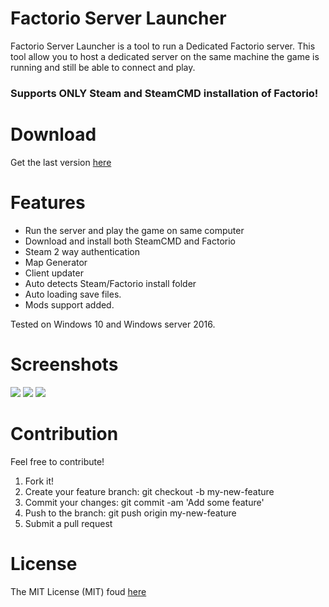 # Factorio Server Launcher

Factorio Server Launcher is a tool to run a Dedicated Factorio server.
This tool allow you to host a dedicated server on the same machine the game is running and still be able to connect and play.

### Supports ONLY Steam and SteamCMD installation of Factorio!

# Download
Get the last version [here](https://github.com/Limmek/Factorio-Server-Launcher/releases/download/1.0.1.0/FactorioServerLauncher.exe)

# Features
* Run the server and play the game on same computer
* Download and install both SteamCMD and Factorio
* Steam 2 way authentication
* Map Generator
* Client updater
* Auto detects Steam/Factorio install folder
* Auto loading save files.
* Mods support added.

Tested on Windows 10 and Windows server 2016.

# Screenshots
<img src="https://raw.githubusercontent.com/Limmek/Factorio-Server-Launcher/master/images/server-settings.jpg">
<img src="https://raw.githubusercontent.com/Limmek/Factorio-Server-Launcher/master/images/map-generator.jpg">
<img src="https://raw.githubusercontent.com/Limmek/Factorio-Server-Launcher/master/images/steam-cmd.jpg">

# Contribution
Feel free to contribute!

1. Fork it!
2. Create your feature branch: git checkout -b my-new-feature
3. Commit your changes: git commit -am 'Add some feature'
4. Push to the branch: git push origin my-new-feature
5. Submit a pull request


# License
The MIT License (MIT) foud [here](https://github.com/Limmek/Factorio-Server-Launcher/blob/master/LICENSE)
